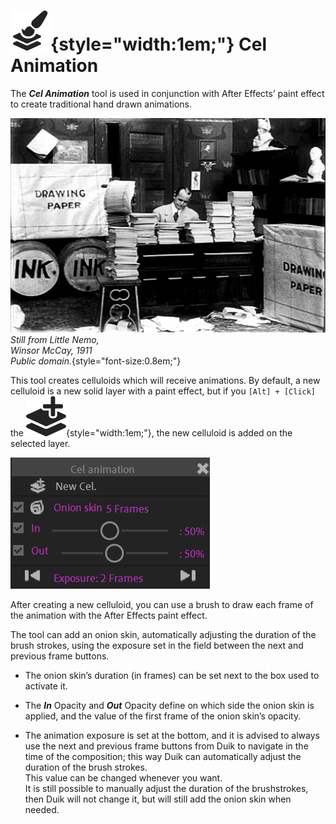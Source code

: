 # ![](../../img/duik/icons/cel_animation.svg){style="width:1em;"} Cel Animation

The ***Cel Animation*** tool is used in conjunction with After Effects’ paint effect to create traditional hand drawn animations.

![](../../img/illustration/Winsor_McCay_1911_Little_Nemo_film_still.jpg)  
*Still from Little Nemo,  
Winsor McCay, 1911   
Public domain.*{style="font-size:0.8em;"}

This tool creates celluloids which will receive animations. By default, a new celluloid is a new solid layer with a paint effect, but if you `[Alt] + [Click]` the ![](../../img/duik/icons/new_cel.svg){style="width:1em;"}, the new celluloid is added on the selected layer.

![](../../img/duik/animation/cel.png)

After creating a new celluloid, you can use a brush to draw each frame of the animation with the After Effects paint effect.

The tool can add an onion skin, automatically adjusting the duration of the brush strokes, using the exposure set in the field between the next and previous frame buttons.

- The onion skin’s duration (in frames) can be set next to the box used to activate it.

- The ***In*** Opacity and ***Out*** Opacity define on which side the onion skin is applied, and the value of the first frame of the onion skin’s opacity.

- The animation exposure is set at the bottom, and it is advised to always use the next and previous frame buttons from Duik to navigate in the time of the composition; this way Duik can automatically adjust the duration of the brush strokes.  
    This value can be changed whenever you want.  
    It is still possible to manually adjust the duration of the brushstrokes, then Duik will not change it, but will still add the onion skin when needed.

